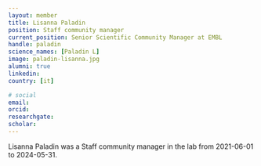 ```yaml
---
layout: member
title: Lisanna Paladin
position: Staff community manager
current_position: Senior Scientific Community Manager at EMBL
handle: paladin
science_names: [Paladin L]
image: paladin-lisanna.jpg
alumni: true
linkedin:
country: [it]

# social
email:
orcid:
researchgate:
scholar:
---
```


Lisanna Paladin was a Staff community manager in the lab from 2021-06-01 to 2024-05-31.